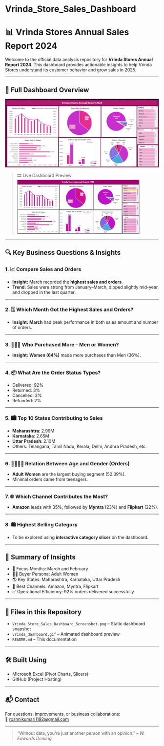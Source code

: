 # Vrinda_Store_Sales_Dashboard
# 📊 Vrinda Stores Annual Sales Report 2024

Welcome to the official data analysis repository for **Vrinda Stores Annual Report 2024**. This dashboard provides actionable insights to help Vrinda Stores understand its customer behavior and grow sales in 2025.

---

## 🧾 Full Dashboard Overview

![Vrinda Store Dashboard](./Vrinda_Store_Sales_Dashboard_Screenshot%20.png)

> 🎞️ Live Dashboard Preview  
![Vrinda Store Dashboard GIF](./vrinda_dashboard.gif)

---

## 🔍 Key Business Questions & Insights

### 1. 📈 Compare Sales and Orders
- **Insight:** March recorded the **highest sales and orders**.
- **Trend:** Sales were strong from January–March, dipped slightly mid-year, and dropped in the last quarter.

---

### 2. 🗓️ Which Month Got the Highest Sales and Orders?
- **Insight:** **March** had peak performance in both sales amount and number of orders.

---

### 3. 🧑‍🤝‍🧑 Who Purchased More – Men or Women?
- **Insight:** **Women (64%)** made more purchases than Men (36%).

---

### 4. 📦 What Are the Order Status Types?
- Delivered: 92%  
- Returned: 3%  
- Cancelled: 3%  
- Refunded: 2%

---

### 5. 🏙️ Top 10 States Contributing to Sales
- **Maharashtra**: 2.99M  
- **Karnataka**: 2.65M  
- **Uttar Pradesh**: 2.10M  
- Others: Telangana, Tamil Nadu, Kerala, Delhi, Andhra Pradesh, etc.

---

### 6. 👨‍👩‍👧‍👦 Relation Between Age and Gender (Orders)
- **Adult Women** are the largest buying segment (52.39%).
- Minimal orders came from teenagers.

---

### 7. 🌐 Which Channel Contributes the Most?
- **Amazon** leads with 35%, followed by **Myntra** (23%) and **Flipkart** (22%).

---

### 8. 🛍️ Highest Selling Category
- To be explored using **interactive category slicer** on the dashboard.

---

## 🧠 Summary of Insights

- 📅 Focus Months: March and February
- 🧍‍♀️ Buyer Persona: Adult Women
- 🌎 Key States: Maharashtra, Karnataka, Uttar Pradesh
- 🛒 Best Channels: Amazon, Myntra, Flipkart
- ✅ Operational Efficiency: 92% orders delivered successfully

---

## 📁 Files in this Repository

- `Vrinda_Store_Sales_Dashboard_Screenshot.png` – Static dashboard snapshot  
- `vrinda_dashboard.gif` – Animated dashboard preview  
- `README.md` – This documentation

---

## 🛠️ Built Using

- Microsoft Excel (Pivot Charts, Slicers)
- GitHub (Project Hosting)

---

## 📬 Contact

For questions, improvements, or business collaborations:  
📧 roshnikumari1192@gmail.com  

---

> “Without data, you're just another person with an opinion.” – *W. Edwards Deming*
